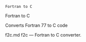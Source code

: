 

	
	Fortran to C

Fortran to C

Converts Fortran 77 to C code


f2c.md f2c</a> &#8212; <span class = "refentry-description">Fortran to C converter.



